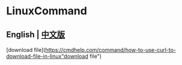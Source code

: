 # LinuxCommand
## English |  [中文版](https://github.com/cmdhelp/LinuxCommand/blob/main/readme-zh "中文版") 
#### 

[download file](https://cmdhelp.com/command/how-to-use-curl-to-download-file-in-linux"download file") 



